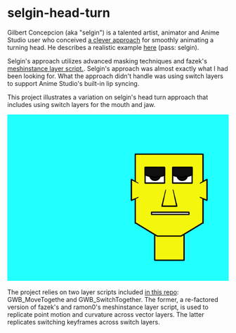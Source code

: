 selgin-head-turn
================

Gilbert Concepcion (aka "selgin") is a talented artist, animator and Anime Studio user who conceived [a clever approach](http://www.lostmarble.com/forum/viewtopic.php?t=15846) for smoothly animating a turning head. He describes a realistic example [here](https://vimeo.com/28938430) (pass: selgin).

Selgin's approach utilizes advanced masking techniques and fazek's [meshinstance layer script.](http://www.lostmarble.com/forum/viewtopic.php?t=15845). Selgin's approach was almost exactly what I had been looking for. What the approach didn't handle was using switch layers to support Anime Studio's built-in lip syncing. 

This project illustrates a variation on selgin's head turn approach that includes using switch layers for the mouth and jaw.

![](images/Switch-Mouth-and-Chin-640x480.gif)

The project relies on two layer scripts included [in this repo](../../scripts/layer/README.md): GWB_MoveTogethe and GWB_SwitchTogether. The former, a re-factored version of fazek's and ramon0's meshinstance layer script, is used to replicate point motion and curvature across vector layers. The latter replicates switching keyframes across switch layers.

